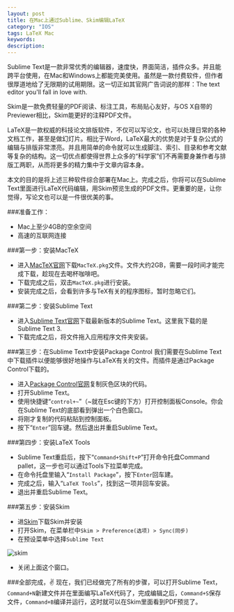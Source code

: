 ```yaml
---
layout: post
title: 在Mac上通过Sublime、Skim编辑LaTeX
category: "IOS"
tags: LaTeX Mac
keywords: 
description: 
---
```


Sublime Text是一款非常优秀的编辑器，速度快，界面简洁，插件众多。并且能跨平台使用，在Mac和Windows上都能完美使用。虽然是一款付费软件，但作者很厚道地给了无限期的试用期限。这一切正如其官网广告词说的那样：The text editor you'll fall in love with.

Skim是一款免费轻量的PDF阅读、标注工具，布局贴心友好，与OS X自带的Previewer相比，Skim能更好的注释PDF文件。

LaTeX是一款权威的科技论文排版软件，不仅可以写论文，也可以处理日常的各种文档工作，甚至是做幻灯片。相比于Word，LaTeX最大的优势是对于复杂公式的编辑与排版非常漂亮。并且用简单的命令就可以生成脚注、索引、目录和参考文献等复杂的结构。这一切优点都使得世界上众多的“科学家”们不再需要身兼作者与排版工两职，从而将更多的精力集中于文章内容本身。

本文的目的是将上述三种软件综合部署在Mac上。完成之后，你将可以在Sublime Text里面进行LaTeX代码编辑，用Skim预览生成的PDF文件。更重要的是，让你觉得，写论文也可以是一件很优美的事。

###准备工作：

- Mac上至少4GB的空余空间
- 高速的互联网连接

###第一步：安装MacTeX
- 进入[MacTeX官网](http://www.tug.org/mactex)下载`MacTeX.pkg`文件。文件大约2GB，需要一段时间才能完成下载，趁现在去喝杯咖啡吧。
- 下载完成之后，双击`MacTeX.pkg`进行安装。
- 安装完成之后，会看到许多与TeX有关的程序图标，暂时忽略它们。

###第二步：安装Sublime Text
- 进入[Sublime Text官网](http://www.sublimetext.com)下载最新版本的Sublime Text。这里我下载的是Sublime Text 3.
- 下载完成之后，将文件拖入应用程序文件夹安装。

###第三步：在Sublime Text中安装Package Control
我们需要在Sublime Text中下载插件以便能够很好地操作与LaTeX有关的文件。而插件是通过Package Control下载的。

- 进入[Package Control官网](http://sublime.wbond.net/installation)复制灰色区块的代码。
- 打开Sublime Text。
- 使用快捷键“`control+~`”（~就在Esc键的下方）打开控制面板Console。你会在Sublime Text的底部看到弹出一个白色窗口。
- 将刚才复制的代码粘贴到控制面板。
- 按下“`Enter`”回车键。然后退出并重启Sublime Text。

###第四步：安装LaTeX Tools
- Sublime Text重启后，按下“`Command+Shift+P`”打开命令托盘Command pallet，这一步也可以通过Tools下拉菜单完成。
- 在命令托盘里输入“`Install Package`”，按下`Enter`回车建。
- 完成之后，输入“`LaTeX Tools`”，找到这一项并回车安装。
- 退出并重启Sublime Text。

###第五步：安装Skim
- 进[Skim](http://skim-app.sourceforge.net)下载Skim并安装
- 打开Skim，在菜单栏中`Skim > Preference(选项) > Sync(同步)`
- 在预设菜单中选择`Sublime Text`

![skim](/public/img/skim.png)

- 关闭上面这个窗口。

###全部完成，✌️
现在，我们已经做完了所有的步骤，可以打开Sublime Text，`Command+N`新建文件并在里面编写LaTeX代码了，完成编辑之后，`Command+S`保存文件，`Command+B`编译并运行，这时就可以在Skim里面看到PDF预览了。



